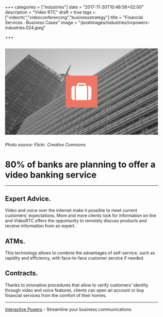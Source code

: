 +++
categories = ["industries"]
date = "2017-11-30T10:48:58+02:00"
description = "Video RTC"
draft = true
tags = ["videortc","videoconferencing","businessstrategy"]
title = "Financial Services · Business Cases"
image = "/postimages/industries/ivrpowers-industries.024.jpeg"

+++

![bank building](/postimages/industries/ivrpowers-industries.024.jpeg)
-----------
###### Photo source: Flickr. Creative Commons

# 80% of banks are planning to offer a video banking service
---


## Expert Advice.

Video and voice over the internet make it possible to meet current customers’ expectations. More and more clients look for information on line and VideoRTC offers the opportunity to remotely discuss products and receive information from an expert.


## ATMs.

This technology allows to combine the advantages of self-service, such as rapidity and efficiency, with face-to-face customer service if needed.


## Contracts.
Thanks to innovative procedures that allow to verify customers’ identity through video and voice features, clients can open an account or buy financial services from the comfort of their homes.


---
[Interactive Powers](http://www.ivrpowers.com/) - Streamline your business communications



